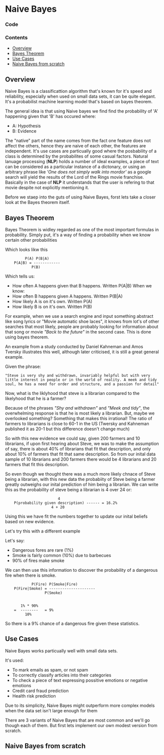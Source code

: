 #  Naive Bayes


### Code



### Contents
  * [Overview](#overview)
  * [Bayes Theorem](#bayes-theorem)
  * [Use Cases](use-cases)
  * [Naive Bayes from scratch](naive-bayes-from-scratch)



## Overview

Naive Bayes is a classificattion algorithm that's known for it's speed and reliability, especially when used on small data sets, it can be quite elegant.
It's a probabilist machine learning model that's based on bayes theorem.

The general idea is that using Naive bayes we find find the probability of 'A' happening given that 'B' has occured where:
  * A: Hypothesis
  * B: Evidence

The "native" part of the name comes from the fact one feature does not affect the others, hence they are naive of each other, the features are independent.
It's use cases are particually good where the posbability of a class is determined by the probabilites of some casual factors.
Natural lanuage processing (**NLP**) holds a number of ideal examples, a piece of text can be considered as a particular instance of a dictonary, or using an arbitrary phrase like _'One does not simply walk into mordor'_ as a google search will yield the results of the Lord of the Rings movie franchise. Basically in the case of **NLP** it understands that the user is refering to that movie despite not explicitly mentioning it. 


Before we staep into the guts of using Naive Bayes, forst lets take a closer look at the Bayes theorem itself.



## Bayes Theorem

Bayes Theorem is widley regarded as one of the most important formulas in probability.
Simply put, it's a way of finding a probability when we know certain other probabilities

Which looks likw this
```
		 P(A) P(B|A)
	P(A|B) = ------------
		    P(B)
```

Which tells us:
  * How often A happens given that B happens. Written P(A|B)
When we know:
  * How often B happens given A happens. Written P(B|A)
  * How likely A is on it's own. Written P(A)
  * How likely B is on it's own. Written P(B)


For example, when we use a search engine and input something abstract like song lyrics or "Movie automatic shoe laces", it knows from lot's of other searches that most likely, people are probably looking for information about that song or movie _"Back to the future"_ in the second case. This is done using bayes theorem.


An example from a study conducted by Daniel Kahneman and Amos Tversky illustrates this well, although later criticised, it is still a great general example.

Given the phrase:
```
"Steve is very shy and withdrawn, invariably helpful but with very little interest in people or in the world of reality. A meek and tidy soul, he has a need for order and structure, and a passion for detail"
```
Now, what is the liklyhood that steve is a librarian compared to the likelyhood that he is a farmer?

Because of the phrases _"Shy and withdrawn"_ and _"Meek and tidy"_, the overwhelming response is that he is most likely a librarian.
But, maybe we overlooked something? Something that makes this irrational!
The ratio of farmers to librarians is close to 60-1 in the US (Twersky and Kahneman published it as 20-1 but this difference doesn't change much)

So with this new evidence we could say, given 200 farmers and 10 librarians, if upon first hearing about Steve, we was to make the assumption of say, there is about 40% of librarians that fit that description, and only about 10% of farmers that fit that same description.
So from our inital data sample of 10 librarians and 200 farmers there would be 4 librarians and 20 farmers that fit this description.

So even though we thought there was a much more likely chnace of Steve being a librarian, with this new data the probabiity of Steve being a farmer greatly outweighs our inital prediction of him being a librarian. 
We can write this as the probability of steve being a librarian is 4 over 24 or:
```
					    4
	P(probability given description) ------ = 16.2%
					 4 + 20
```

Using this we have fit the numbers together to update our inital beliefs based on new evidence.


Let's try this with a different example

Let's say:
  * Dangerous fores are rare (1%)
  * Smoke is fairly common (10%) due to barbecues
  * 90% of fires make smoke


We can then use this information to discover the probability of a dangerous fire when there is smoke.
```
			P(Fire) P(Smoke|Fire)
	P(Fire|Smoke) = ---------------------
			      P(Smoke)


   	   1% * 90%
 	=  --------   = 9%
 	     10%
```


So there is a 9% chance of a dangerous fire given these statistics.


## Use Cases


Naive Bayes works particually well with small data sets.

It's used:
  * To mark emails as spam, or not spam
  * To correctly classify articles into their categories
  * To check a piece of text expressing possitive emotions or negative emotions
  * Credit card fraud prediction
  * Health risk prediction

Due to its simplicity, Naive Bayes might outperform more complex models when the data set isn't large enough for them

There are 3 variants of Naive Bayes that are most common and we'll go though each of them. But first lets implement our own modest version from scratch.



##  Naive Bayes from scratch




























